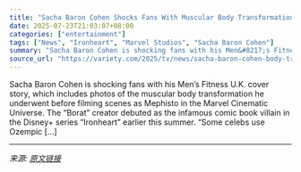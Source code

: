 ```yaml
---
title: "Sacha Baron Cohen Shocks Fans With Muscular Body Transformation to Play Marvel’s Mephisto: ‘This Is Not AI… Hard Launching My Mid-Life Crisis’"
date: 2025-07-23T21:03:07+08:00
categories: ["entertainment"]
tags: ["News", "Ironheart", "Marvel Studios", "Sacha Baron Cohen"]
summary: "Sacha Baron Cohen is shocking fans with his Men&#8217;s Fitness U.K. cover story, which includes photos of the muscular body transformation he underwent before filming scenes as Mephisto in the Marvel"
source_url: "https://variety.com/2025/tv/news/sacha-baron-cohen-body-transformation-mephisto-muscles-1236468287/"
---
```


Sacha Baron Cohen is shocking fans with his Men&#8217;s Fitness U.K. cover story, which includes photos of the muscular body transformation he underwent before filming scenes as Mephisto in the Marvel Cinematic Universe. The &#8220;Borat&#8221; creator debuted as the infamous comic book villain in the Disney+ series &#8220;Ironheart&#8221; earlier this summer. &#8220;Some celebs use Ozempic [&#8230;]

---

*来源: [原文链接](https://variety.com/2025/tv/news/sacha-baron-cohen-body-transformation-mephisto-muscles-1236468287/)*
